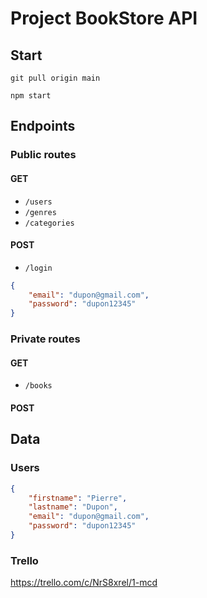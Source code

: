 # Project BookStore API

## Start

`git pull origin main`

`npm start`

## Endpoints

### Public routes

#### GET

- `/users`
- `/genres`
- `/categories`

#### POST

- `/login`
```json
{
	"email": "dupon@gmail.com",
	"password": "dupon12345"
}
```

### Private routes

#### GET

- `/books`

#### POST


## Data

### Users

```json
{
	"firstname": "Pierre",
	"lastname": "Dupon",
	"email": "dupon@gmail.com",
	"password": "dupon12345"
}
```

### Trello
https://trello.com/c/NrS8xrel/1-mcd


